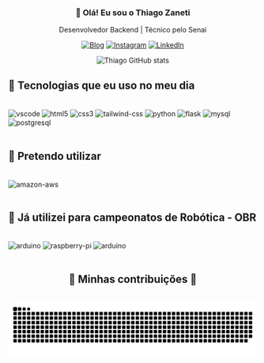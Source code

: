 <div align="center">
  <h3>👋 Olá! Eu sou o Thiago Zaneti</h3>
  <p>Desenvolvedor Backend | Técnico pelo Senai</p>
  
  [![Blog](https://img.shields.io/badge/website-000000?style=for-the-badge&logo=About.me&logoColor=white)](https://personalportifoliothiago.netlify.app/)
  [![Instagram](https://img.shields.io/badge/Instagram-E4405F?style=for-the-badge&logo=instagram&logoColor=white)](https://www.instagram.com/thiago_zantos/)
  [![LinkedIn](https://img.shields.io/badge/LinkedIn-0077B5?style=for-the-badge&logo=linkedin&logoColor=white)]()

  ![Thiago GitHub stats](https://github-readme-stats.vercel.app/api?username=thiagozaneti&show_icons=true&theme=cobalt)
</div>

## 📎 Tecnologias que eu uso no meu dia
<div style="display: inline_block"><br>
  <img align="center" alt="vscode" src="https://img.shields.io/badge/VSCode-0078D4?style=for-the-badge&logo=visual%20studio%20code&logoColor=white">
  <img align="center" alt="html5" src="https://img.shields.io/badge/HTML-239120?style=for-the-badge&logo=html5&logoColor=white">
  <img align="center" alt="css3" src="https://img.shields.io/badge/CSS-239120?style=for-the-badge&logo=css3&logoColor=white">
  <img align="center" alt="tailwind-css" src="https://img.shields.io/badge/Tailwind_CSS-38B2AC?style=for-the-badge&logo=tailwind-css&logoColor=white">
  <img align="center" alt="python" src="https://img.shields.io/badge/Python-14354C?style=for-the-badge&logo=python&logoColor=white">
  <img align="center" alt="flask" src="https://img.shields.io/badge/Flask-000000?style=for-the-badge&logo=flask&logoColor=white">
  <img align="center" alt="mysql" src="https://img.shields.io/badge/MySQL-00000F?style=for-the-badge&logo=mysql&logoColor=white">
  <img align="center" alt="postgresql" src="https://img.shields.io/badge/PostgreSQL-316192?style=for-the-badge&logo=postgresql&logoColor=white">
</div>

<br>

## 🧐 Pretendo utilizar
<div style="display: inline_block"><br>
  <img align="center" alt="amazon-aws" src="https://img.shields.io/badge/Amazon_AWS-FF9900?style=for-the-badge&logo=amazonaws&logoColor=white">
</div>

<br>

## 🤖 Já utilizei para campeonatos de Robótica - OBR
<div style="display: inline_block"><br>
  <img align="center" alt="arduino" src="https://img.shields.io/badge/Arduino-00979D?style=for-the-badge&logo=Arduino&logoColor=white">
  <img align="center" alt="raspberry-pi" src="https://img.shields.io/badge/Raspberry%20Pi-A22846?style=for-the-badge&logo=Raspberry%20Pi&logoColor=white">
  <img align="center" alt="arduino" src="https://img.shields.io/badge/C%2B%2B-00599C?style=for-the-badge&logo=c%2B%2B&logoColor=white">
</div>

<br>

<div align="center">
  <h2>🐍 Minhas contribuições 🐍</h2>
  <br>
  <img alt="snake eating my contributions" src="https://raw.githubusercontent.com/salesp07/salesp07/output/github-contribution-grid-snake.svg" />
  <br/><br/><br/>
</div>
